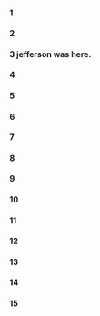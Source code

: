 #### 1
#### 2
#### 3 jefferson was here.
#### 4
#### 5
#### 6
#### 7
#### 8
#### 9
#### 10
#### 11
#### 12
#### 13
#### 14
#### 15